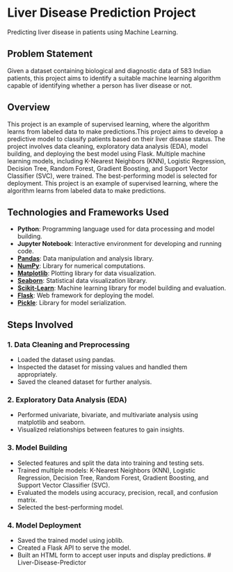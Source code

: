 # Liver Disease Prediction Project

Predicting liver disease in patients using Machine Learning.

## Problem Statement

Given a dataset containing biological and diagnostic data of 583 Indian patients, this project aims to identify a suitable machine learning algorithm capable of identifying whether a person has liver disease or not.

## Overview

This project is an example of supervised learning, where the algorithm learns from labeled data to make predictions.This project aims to develop a predictive model to classify patients based on their liver disease status. The project involves data cleaning, exploratory data analysis (EDA), model building, and deploying the best model using Flask. Multiple machine learning models, including K-Nearest Neighbors (KNN), Logistic Regression, Decision Tree, Random Forest, Gradient Boosting, and Support Vector Classifier (SVC), were trained. The best-performing model is selected for deployment. This project is an example of supervised learning, where the algorithm learns from labeled data to make predictions.

## Technologies and Frameworks Used

- **Python**: Programming language used for data processing and model building.
- **Jupyter Notebook**: Interactive environment for developing and running code.
- **[Pandas](https://pandas.pydata.org/)**: Data manipulation and analysis library.
- **[NumPy](https://numpy.org/)**: Library for numerical computations.
- **[Matplotlib](https://matplotlib.org/)**: Plotting library for data visualization.
- **[Seaborn](https://seaborn.pydata.org/)**: Statistical data visualization library.
- **[Scikit-Learn](https://scikit-learn.org/)**: Machine learning library for model building and evaluation.
- **[Flask](https://flask.palletsprojects.com/)**: Web framework for deploying the model.
- **[Pickle](https://joblib.readthedocs.io/en/latest/)**: Library for model serialization.

## Steps Involved

### 1. Data Cleaning and Preprocessing

- Loaded the dataset using pandas.
- Inspected the dataset for missing values and handled them appropriately.
- Saved the cleaned dataset for further analysis.

### 2. Exploratory Data Analysis (EDA)

- Performed univariate, bivariate, and multivariate analysis using matplotlib and seaborn.
- Visualized relationships between features to gain insights.

### 3. Model Building

- Selected features and split the data into training and testing sets.
- Trained multiple models: K-Nearest Neighbors (KNN), Logistic Regression, Decision Tree, Random Forest, Gradient Boosting, and Support Vector Classifier (SVC).
- Evaluated the models using accuracy, precision, recall, and confusion matrix.
- Selected the best-performing model.

### 4. Model Deployment

- Saved the trained model using joblib.
- Created a Flask API to serve the model.
- Built an HTML form to accept user inputs and display predictions.
#   L i v e r - D i s e a s e - P r e d i c t o r  
 